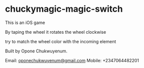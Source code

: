 # chuckymagic-magic-switch


This is an iOS game 

By taping the wheel it rotates the wheel clockwise

try to match the wheel color with the incoming element

Built by Opone Chukwuyenum.

Email: oponechukwuyenum@gmail.com
Mobile: +2347064482201
